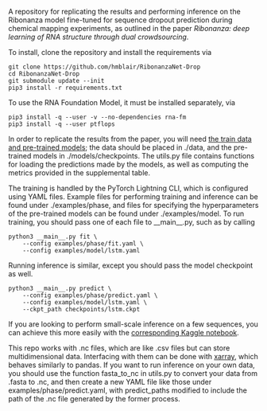 A repository for replicating the results and performing inference on the Ribonanza
model fine-tuned for sequence dropout prediction during chemical mapping experiments,
as outlined in the paper _Ribonanza: deep learning of RNA structure through dual crowdsourcing_. 

To install, clone the repository and install the requirements via
```
git clone https://github.com/hmblair/RibonanzaNet-Drop
cd RibonanzaNet-Drop
git submodule update --init
pip3 install -r requirements.txt
```

To use the RNA Foundation Model, it must be installed separately, via
```
pip3 install -q --user -v --no-dependencies rna-fm 
pip3 install -q --user ptflops
```

In order to replicate the results from the paper, you will need [the train data 
and pre-trained models](https://drive.google.com/drive/folders/14bBVz0CLkzt4AG9w5YPr_pWVsWT53HDl?usp=share_link); 
the data should be placed in ./data, and the pre-trained models in ./models/checkpoints.
The utils.py file contains functions for loading the predictions made by the
models, as well as computing the metrics provided in the supplemental table. 

The training is handled by the PyTorch Lightning CLI, which is configured using
YAML files. Example files for performing training and inference can be found
under ./examples/phase, and files for specifying the hyperparameters of the
pre-trained models can be found under ./examples/model. To run training, you
should pass one of each file to \_\_main__.py, such as by calling 
```
python3 __main__.py fit \
    --config examples/phase/fit.yaml \
    --config examples/model/lstm.yaml
```
Running inference is similar, except you should pass the model checkpoint as well. 
```
python3 __main__.py predict \
    --config examples/phase/predict.yaml \
    --config examples/model/lstm.yaml \
    --ckpt_path checkpoints/lstm.ckpt
```

If you are looking to perform small-scale inference on a few sequences, you can 
achieve this more easily with the [corresponding Kaggle notebook](https://www.kaggle.com/code/hmblair/ribonanzanet-drop-inference).

This repo works with .nc files, which are like .csv files but can store multidimensional
data. Interfacing with them can be done with [xarray](https://docs.xarray.dev), which behaves similarly
to pandas. If you want to run inference on your own data, you should use the function 
fasta_to_nc in utils.py to convert your data from .fasta to .nc, and then create 
a new YAML file like those under examples/phase/predict.yaml, with predict_paths
modified to include the path of the .nc file generated by the former process.
